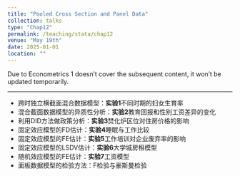 ```yaml
---
title: "Pooled Cross Section and Panel Data"
collection: talks
type: "Chap12"
permalink: /teaching/stata/chap12
venue: "May 19th"
date: 2025-01-01
location: ""
---
```


Due to Econometrics 1 doesn’t cover the subsequent content, it won’t be updated temporarily.

---

- 跨时独立横截面混合数据模型：**实验1**不同时期的妇女生育率 
- 混合截面数据模型的异质性分析：**实验2**教育回报和性别工资差异的变化
- 利用DID方法做政策分析：**实验3**焚化炉区位对住房价格的影响
- 固定效应模型的FD估计：**实验4**睡眠与工作比较
- 固定效应模型的FE估计：**实验5**工作培训对企业废弃率的影响
- 固定效应模型的LSDV估计：**实验6**大学城房租模型
- 随机效应模型的FE估计：**实验7**工资模型
- 面板数据模型的检验方法：F检验与豪斯曼检验
